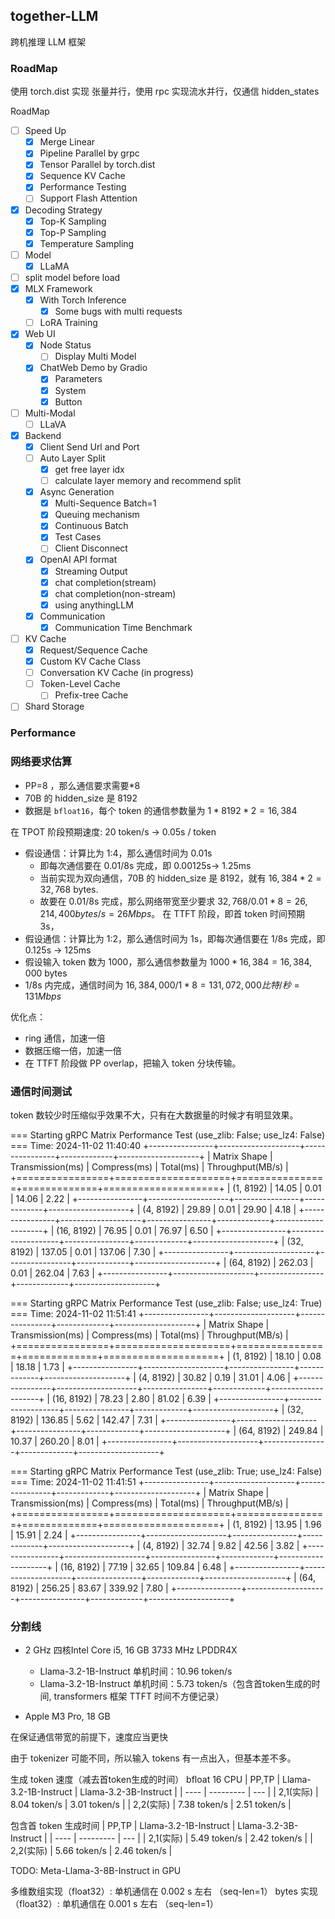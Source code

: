 ## together-LLM

跨机推理 LLM 框架

### RoadMap

使用 torch.dist 实现 张量并行，使用 rpc 实现流水并行，仅通信 hidden_states

RoadMap

- [ ] Speed Up
    - [x] Merge Linear
    - [x] Pipeline Parallel by grpc
    - [x] Tensor Parallel by torch.dist
    - [x] Sequence KV Cache
    - [x] Performance Testing
    - [ ] Support Flash Attention
- [x] Decoding Strategy
    - [x] Top-K Sampling
    - [x] Top-P Sampling
    - [x] Temperature Sampling
- [ ] Model
    - [x] LLaMA
- [ ] split model before load
- [x] MLX Framework
    - [x] With Torch Inference
        - [x] Some bugs with multi requests
    - [ ] LoRA Training
- [x] Web UI
    - [x] Node Status
        - [ ] Display Multi Model
    - [x] ChatWeb Demo by Gradio
        - [x] Parameters
        - [x] System
        - [x] Button
- [ ] Multi-Modal
    - [ ] LLaVA
- [x] Backend
    - [x] Client Send Url and Port
    - [ ] Auto Layer Split
        - [x] get free layer idx
        - [ ] calculate layer memory and recommend split
    - [x] Async Generation
        - [x] Multi-Sequence Batch=1
        - [x] Queuing mechanism
        - [x] Continuous Batch
        - [x] Test Cases
        - [ ] Client Disconnect
    - [x] OpenAI API format
        - [x] Streaming Output
        - [x] chat completion(stream)
        - [x] chat completion(non-stream)
        - [x] using anythingLLM
    - [x] Communication
        - [x] Communication Time Benchmark
- [ ] KV Cache
    - [x] Request/Sequence Cache
    - [x] Custom KV Cache Class
    - [ ] Conversation KV Cache (in progress)
    - [ ] Token-Level Cache
        - [ ] Prefix-tree Cache
- [ ] Shard Storage

### Performance

### 网络要求估算

- PP=8 ，那么通信要求需要$*8$
- 70B 的 hidden_size 是 8192
- 数据是 `bfloat16`，每个 token 的通信参数量为 $1*8192*2=16,384$

在 TPOT 阶段预期速度: 20 token/s -> 0.05s / token
- 假设通信：计算比为 1:4，那么通信时间为 0.01s
    - 即每次通信要在 0.01/8s 完成，即 0.00125s-> 1.25ms
    - 当前实现为双向通信，70B 的 hidden_size 是 8192，就有 $16,384*2=32,768$ bytes.
    - 故要在 0.01/8s 完成，那么网络带宽至少要求 $32,768/0.01*8=26,214,400 bytes/s = 26 Mbps$。
在 TTFT 阶段，即首 token 时间预期 3s，
- 假设通信：计算比为 1:2，那么通信时间为 1s，即每次通信要在 1/8s 完成，即 0.125s -> 125ms
- 假设输入 token 数为 1000，那么通信参数量为 $1000*16,384 = 16,384,000$ bytes
- 1/8s 内完成，通信时间为 $16,384,000/1*8=131,072,000 比特/秒 = 131 Mbps$

优化点：
- ring 通信，加速一倍
- 数据压缩一倍，加速一倍
- 在 TTFT 阶段做 PP overlap，把输入 token 分块传输。

### 通信时间测试
token 数较少时压缩似乎效果不大，只有在大数据量的时候才有明显效果。

=== Starting gRPC Matrix Performance Test (use_zlib: False; use_lz4: False) ===
Time: 2024-11-02 11:40:40
+----------------+--------------------+----------------+-------------+--------------------+
| Matrix Shape   |   Transmission(ms) |   Compress(ms) |   Total(ms) |   Throughput(MB/s) |
+================+====================+================+=============+====================+
| (1, 8192)      |              14.05 |           0.01 |       14.06 |               2.22 |
+----------------+--------------------+----------------+-------------+--------------------+
| (4, 8192)      |              29.89 |           0.01 |       29.90 |               4.18 |
+----------------+--------------------+----------------+-------------+--------------------+
| (16, 8192)     |              76.95 |           0.01 |       76.97 |               6.50 |
+----------------+--------------------+----------------+-------------+--------------------+
| (32, 8192)     |             137.05 |           0.01 |      137.06 |               7.30 |
+----------------+--------------------+----------------+-------------+--------------------+
| (64, 8192)     |             262.03 |           0.01 |      262.04 |               7.63 |
+----------------+--------------------+----------------+-------------+--------------------+

=== Starting gRPC Matrix Performance Test (use_zlib: False; use_lz4: True) ===
Time: 2024-11-02 11:51:41
+----------------+--------------------+----------------+-------------+--------------------+
| Matrix Shape   |   Transmission(ms) |   Compress(ms) |   Total(ms) |   Throughput(MB/s) |
+================+====================+================+=============+====================+
| (1, 8192)      |              18.10 |           0.08 |       18.18 |               1.73 |
+----------------+--------------------+----------------+-------------+--------------------+
| (4, 8192)      |              30.82 |           0.19 |       31.01 |               4.06 |
+----------------+--------------------+----------------+-------------+--------------------+
| (16, 8192)     |              78.23 |           2.80 |       81.02 |               6.39 |
+----------------+--------------------+----------------+-------------+--------------------+
| (32, 8192)     |             136.85 |           5.62 |      142.47 |               7.31 |
+----------------+--------------------+----------------+-------------+--------------------+
| (64, 8192)     |             249.84 |          10.37 |      260.20 |               8.01 |
+----------------+--------------------+----------------+-------------+--------------------+

=== Starting gRPC Matrix Performance Test (use_zlib: True; use_lz4: False) ===
Time: 2024-11-02 11:41:51
+----------------+--------------------+----------------+-------------+--------------------+
| Matrix Shape   |   Transmission(ms) |   Compress(ms) |   Total(ms) |   Throughput(MB/s) |
+================+====================+================+=============+====================+
| (1, 8192)      |              13.95 |           1.96 |       15.91 |               2.24 |
+----------------+--------------------+----------------+-------------+--------------------+
| (4, 8192)      |              32.74 |           9.82 |       42.56 |               3.82 |
+----------------+--------------------+----------------+-------------+--------------------+
| (16, 8192)     |              77.19 |          32.65 |      109.84 |               6.48 |
+----------------+--------------------+----------------+-------------+--------------------+
| (64, 8192)     |             256.25 |          83.67 |      339.92 |               7.80 |
+----------------+--------------------+----------------+-------------+--------------------+

### 分割线
- 2 GHz 四核Intel Core i5, 16 GB 3733 MHz LPDDR4X
    - Llama-3.2-1B-Instruct 单机时间：10.96 token/s
    - Llama-3.2-1B-Instruct 单机时间：5.73 token/s（包含首token生成的时间, transformers 框架 TTFT 时间不方便记录）

- Apple M3 Pro, 18 GB

在保证通信带宽的前提下，速度应当更快

由于 tokenizer 可能不同，所以输入 tokens 有一点出入，但基本差不多。

生成 token 速度（减去首token生成的时间）
bfloat 16 CPU
| PP,TP   | Llama-3.2-1B-Instruct | Llama-3.2-3B-Instruct |
| ---- | --------- | --- | 
| 2,1(实际) | 8.04 token/s | 3.01 token/s |
| 2,2(实际) | 7.38 token/s | 2.51 token/s |

包含首 token 生成时间
| PP,TP   | Llama-3.2-1B-Instruct | Llama-3.2-3B-Instruct |
| ---- | --------- | --- | 
| 2,1(实际) | 5.49 token/s  | 2.42 token/s  |
| 2,2(实际) | 5.66 token/s  | 2.46 token/s  |



TODO: Meta-Llama-3-8B-Instruct in GPU

多维数组实现（float32）: 单机通信在 0.002 s 左右 （seq-len=1）
bytes 实现（float32）: 单机通信在 0.001 s 左右 （seq-len=1）